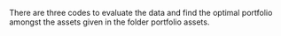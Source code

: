 There are three codes to evaluate the data and find the optimal portfolio amongst the assets given in the folder portfolio assets. 
